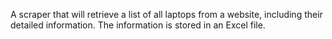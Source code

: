 A scraper that will retrieve a list of all laptops from a website, including their detailed information. The information is stored in an Excel file.

